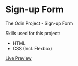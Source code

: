 # Sign-up Form

The Odin Project - Sign-up Form

Skills used for this project:

- HTML<br>
- CSS (Incl. Flexbox)<br>

<a href="https://rickylobo626.github.io/sign-up-form/">Live Preview</a>
